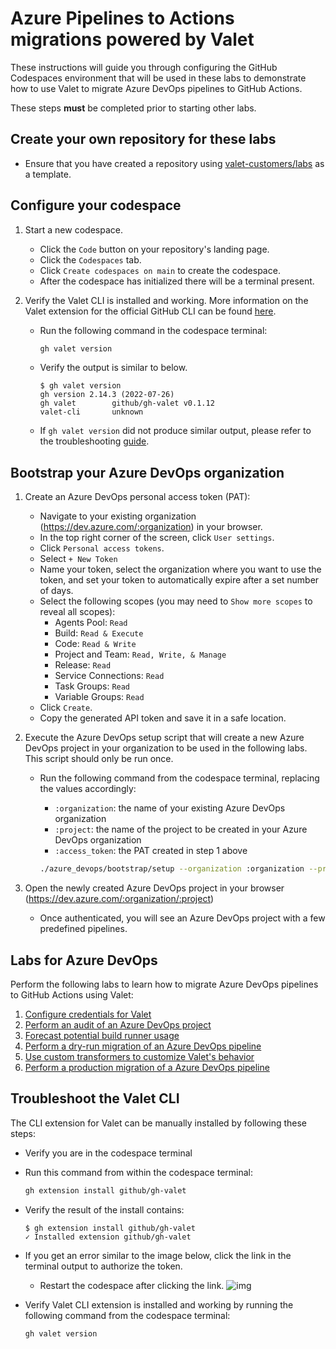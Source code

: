 # Azure Pipelines to Actions migrations powered by Valet

These instructions will guide you through configuring the GitHub Codespaces environment that will be used in these labs to demonstrate how to use Valet to migrate Azure DevOps pipelines to GitHub Actions.

These steps **must** be completed prior to starting other labs.

## Create your own repository for these labs

- Ensure that you have created a repository using [valet-customers/labs](https://github.com/valet-customers/labs) as a template.

## Configure your codespace

1. Start a new codespace.

    - Click the `Code` button on your repository's landing page.
    - Click the `Codespaces` tab.
    - Click `Create codespaces on main` to create the codespace.
    - After the codespace has initialized there will be a terminal present.

2. Verify the Valet CLI is installed and working. More information on the Valet extension for the official GitHub CLI can be found [here](https://github.com/github/gh-valet).

    - Run the following command in the codespace terminal:

      ```bash
      gh valet version
      ```

    - Verify the output is similar to below.

      ```console
      $ gh valet version
      gh version 2.14.3 (2022-07-26)
      gh valet        github/gh-valet v0.1.12
      valet-cli       unknown
      ```

    - If `gh valet version` did not produce similar output, please refer to the troubleshooting [guide](#troubleshoot-the-valet-cli).

## Bootstrap your Azure DevOps organization

1. Create an Azure DevOps personal access token (PAT):

    - Navigate to your existing organization (<https://dev.azure.com/:organization>) in your browser.
    - In the top right corner of the screen, click `User settings`.
    - Click `Personal access tokens`.
    - Select `+ New Token`
    - Name your token, select the organization where you want to use the token, and set your token to automatically expire after a set number of days.
    - Select the following scopes (you may need to `Show more scopes` to reveal all scopes):
      - Agents Pool: `Read`
      - Build: `Read & Execute`
      - Code: `Read & Write`
      - Project and Team: `Read, Write, & Manage`
      - Release: `Read`
      - Service Connections: `Read`
      - Task Groups: `Read`
      - Variable Groups: `Read`
    - Click `Create`.
    - Copy the generated API token and save it in a safe location.

2. Execute the Azure DevOps setup script that will create a new Azure DevOps project in your organization to be used in the following labs. This script should only be run once.

    - Run the following command from the codespace terminal, replacing the values accordingly:
      - `:organization`: the name of your existing Azure DevOps organization
      - `:project`: the name of the project to be created in your Azure DevOps organization
      - `:access_token`: the PAT created in step 1 above

      ```bash
      ./azure_devops/bootstrap/setup --organization :organization --project :project --access-token :access-token
      ```

3. Open the newly created Azure DevOps project in your browser (<https://dev.azure.com/:organization/:project>)

    - Once authenticated, you will see an Azure DevOps project with a few predefined pipelines.

## Labs for Azure DevOps

Perform the following labs to learn how to migrate Azure DevOps pipelines to GitHub Actions using Valet:

1. [Configure credentials for Valet](1-configure.md)
2. [Perform an audit of an Azure DevOps project](2-audit.md)
3. [Forecast potential build runner usage](3-forecast.md)
4. [Perform a dry-run migration of an Azure DevOps pipeline](4-dry-run.md)
5. [Use custom transformers to customize Valet's behavior](5-custom-transformers.md)
6. [Perform a production migration of a Azure DevOps pipeline](6-migrate.md)

## Troubleshoot the Valet CLI

The CLI extension for Valet can be manually installed by following these steps:

- Verify you are in the codespace terminal
- Run this command from within the codespace terminal:

  ```bash
  gh extension install github/gh-valet
  ```

- Verify the result of the install contains:

  ```console
  $ gh extension install github/gh-valet
  ✓ Installed extension github/gh-valet
  ```

- If you get an error similar to the image below, click the link in the terminal output to authorize the token.
  - Restart the codespace after clicking the link.
  ![img](https://user-images.githubusercontent.com/26442605/169588015-9414404f-82b6-4d0f-89d4-5f0e6941b029.png)
- Verify Valet CLI extension is installed and working by running the following command from the codespace terminal:

  ```bash
  gh valet version
  ```

